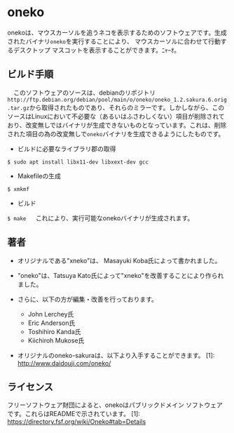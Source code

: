 # oneko
 
 onekoは、マウスカーソルを追うネコを表示するためのソフトウェアです。生成されたバイナリ`oneko`を実行することにより、
マウスカーソルに合わせて行動するデスクトップ マスコットを表示することができます。ﾆｬｰｵ。

## ビルド手順

　このソフトウェアのソースは、debianのリポジトリ`http://ftp.debian.org/debian/pool/main/o/oneko/oneko_1.2.sakura.6.orig.tar.gz`から取得されたものであり、それらのミラーです。しかしながら、このソースはLinuxにおいて不必要な（あるいはふさわしくない）項目が削除されており、改変無しではバイナリが生成できないものとなっています。これは、削除された項目の為の改変無しで`oneko`バイナリを生成できるようにしたものです。

 - ビルドに必要なライブラリ郡の取得

` $ sudo apt install libx11-dev libxext-dev gcc `

 - Makefileの生成

` $ xmkmf `

 - ビルド

` $ make `
　
 これにより、実行可能なonekoバイナリが生成されます。

## 著者

* オリジナルである"xneko"は、 Masayuki Koba氏によって書かれました。
* "oneko"は、Tatsuya Kato氏によって"xneko"を改善することにより作られました。
* さらに、以下の方が編集・改善を行っております。
  - John Lerchey氏
  - Eric Anderson氏
  - Toshihiro Kanda氏
  - Kiichiroh Mukose氏

* オリジナルのoneko-sakuraは、以下より入手することができます。
[1]: http://www.daidouji.com/oneko/

## ライセンス

フリーソフトウェア財団によると、onekoはパブリックドメイン ソフトウェアです。これらはREADMEで示されています。
[1]: https://directory.fsf.org/wiki/Oneko#tab=Details


